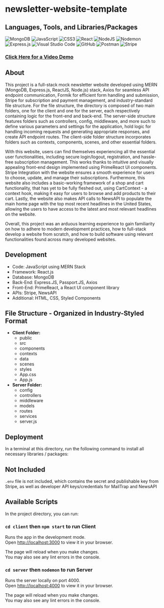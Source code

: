 # newsletter-website-template

## Languages, Tools, and Libraries/Packages
![MongoDB](https://img.shields.io/badge/MongoDB-%234ea94b.svg?style=for-the-badge&logo=mongodb&logoColor=white) ![JavaScript](https://img.shields.io/badge/javascript-%23323330.svg?style=for-the-badge&logo=javascript&logoColor=%23F7DF1E) ![CSS3](https://img.shields.io/badge/css3-%231572B6.svg?style=for-the-badge&logo=css3&logoColor=white) ![React](https://img.shields.io/badge/react-%2320232a.svg?style=for-the-badge&logo=react&logoColor=%2361DAFB) ![NodeJS](https://img.shields.io/badge/node.js-6DA55F?style=for-the-badge&logo=node.js&logoColor=white) ![Nodemon](https://img.shields.io/badge/NODEMON-%23323330.svg?style=for-the-badge&logo=nodemon&logoColor=%BBDEAD) ![Express.js](https://img.shields.io/badge/express.js-%23404d59.svg?style=for-the-badge&logo=express&logoColor=%2361DAFB) ![Visual Studio Code](https://img.shields.io/badge/Visual%20Studio%20Code-0078d7.svg?style=for-the-badge&logo=visual-studio-code&logoColor=white) ![GitHub](https://img.shields.io/badge/github-%23121011.svg?style=for-the-badge&logo=github&logoColor=white) ![Postman](https://img.shields.io/badge/Postman-FF6C37?style=for-the-badge&logo=postman&logoColor=white) ![Stripe](https://img.shields.io/badge/Stripe-626CD9?style=for-the-badge&logo=Stripe&logoColor=white)

### [Click Here for a Video Demo](https://www.youtube.com/watch?v=BZeJ6P40W_Q)

## About

This project is a full-stack mock newsletter website developed using MERN (MongoDB, Express.js, ReactJS, Node.js) stack, Axios for seamless API endpoint communication, Formik for efficient form handling and submission, Stripe for subscription and payment management, and industry-standard file structure. For the file structure, the directory is composed of two main folders, one for the client and one for the server, each respectively containing logic for the front-end and back-end. The server-side structure features folders such as controllers, config, middleware, and more such to define various parameters and settings for the application, hold logic for handling incoming requests and generating appropriate responses, and create API endpoint routes. The client-side folder structure incorporates folders such as contexts, components, scenes, and other essential folders.

With this website, users can find themselves experiencing all the essential user functionalities, including secure login/logout, registration, and hassle-free subscription management. This works thanks to intuitive and visually appealing front-end design implemented using PrimeReact UI components. Stripe Integration with the website ensures a smooth experience for users to choose, update, and manage their subscriptions. Furthermore, this website also includes a basic-working framework of a shop and cart functionality, that has yet to be fully fleshed out, using CartContext - a context hook, making it easy for users to browse and add products to their cart. Lastly, the website also makes API calls to NewsAPI to populate the main home page with the top most recent headlines in the United States, allowing the users to have access to the latest and most relevant headlines on the website.

Overall, this project was an arduous learning experience to gain familiarity on how to adhere to modern development practices, how to full-stack develop a website from scratch, and how to build software using relevant functionalities found across many developed websites. 

## Development

- Code: JavaScript using MERN Stack
- Framework: React.js
- Database: MongoDB
- Back-End: Express.JS, Passport.JS, Axios
- Front-End: PrimeReact, a React UI component library
- APIs: Stripe, NewsAPI
- Additional: HTML, CSS, Styled Components

## File Structure - Organized in Industry-Styled Format
- **Client Folder:**
  -   public
  -   src
    - components
    - contexts
    - data
    - scenes
    - styles
    - App.css
    - App.js
- **Server Folder:** 
  - config
  - controllers
  - middleware
  - models
  - routes
  - services
  - server.js
    
## Deployment
In a terminal at this directory, run the following command to install all necessary libraries / packages:

## Not Included

`.env` file is not included, which contains the secret and publishable key from Stripe, as well as developer API keys/credentials for MailTrap and NewsAPI

## Available Scripts

In the project directory, you can run:

### `cd client` then `npm start` to run Client

Runs the app in the development mode.\
Open [http://localhost:3000](http://localhost:3000) to view it in your browser.

The page will reload when you make changes.\
You may also see any lint errors in the console.

### `cd server` then `nodemon` to run Server

Runs the server locally on port 4000.\
Open [http://localhost:4000](http://localhost:4000) to view it in your browser.

The page will reload when you make changes.\
You may also see any lint errors in the console.


